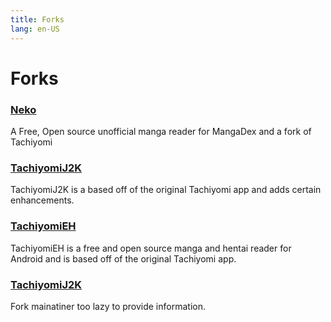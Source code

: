 ```yaml
---
title: Forks
lang: en-US
---
```


# Forks

### [<MaterialIcon icon-name="chrome_reader_mode"/> Neko](/help/guides/tachiyomi-neko)
A Free, Open source unofficial manga reader for MangaDex and a fork of Tachiyomi

### [<MaterialIcon icon-name="chrome_reader_mode"/> TachiyomiJ2K](/help/guides/tachiyomi-j2k)
TachiyomiJ2K is a based off of the original Tachiyomi app and adds certain enhancements.

### [<MaterialIcon icon-name="chrome_reader_mode"/> TachiyomiEH](/help/guides/tachiyomi-eh)
TachiyomiEH is a free and open source manga and hentai reader for Android and is based off of the original Tachiyomi app.

### [<MaterialIcon icon-name="chrome_reader_mode"/> TachiyomiJ2K](/help/guides/tachiyomi-az)
Fork mainatiner too lazy to provide information.
